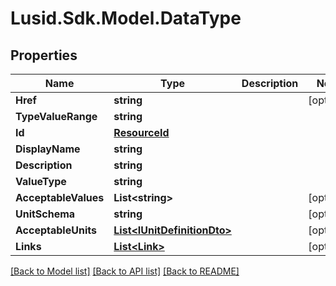 # Lusid.Sdk.Model.DataType
## Properties

Name | Type | Description | Notes
------------ | ------------- | ------------- | -------------
**Href** | **string** |  | [optional] 
**TypeValueRange** | **string** |  | 
**Id** | [**ResourceId**](ResourceId.md) |  | 
**DisplayName** | **string** |  | 
**Description** | **string** |  | 
**ValueType** | **string** |  | 
**AcceptableValues** | **List&lt;string&gt;** |  | [optional] 
**UnitSchema** | **string** |  | [optional] 
**AcceptableUnits** | [**List&lt;IUnitDefinitionDto&gt;**](IUnitDefinitionDto.md) |  | [optional] 
**Links** | [**List&lt;Link&gt;**](Link.md) |  | [optional] 

[[Back to Model list]](../README.md#documentation-for-models) [[Back to API list]](../README.md#documentation-for-api-endpoints) [[Back to README]](../README.md)

